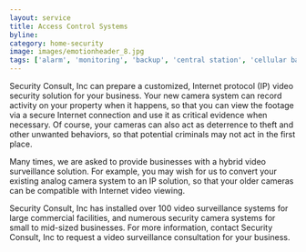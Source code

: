 ```yaml
---
layout: service
title: Access Control Systems
byline:
category: home-security
image: images/emotionheader_8.jpg
tags: ['alarm', 'monitoring', 'backup', 'central station', 'cellular backup', 'voip']
---
```


Security Consult, Inc can prepare a customized, Internet protocol (IP) video security solution for your business. Your new camera system can record activity on your property when it happens, so that you can view the footage via a secure Internet connection and use it as critical evidence when necessary. Of course, your cameras can also act as deterrence to theft and other unwanted behaviors, so that potential criminals may not act in the first place.

Many times, we are asked to provide businesses with a hybrid video surveillance solution. For example, you may wish for us to convert your existing analog camera system to an IP solution, so that your older cameras can be compatible with Internet video viewing.

Security Consult, Inc has installed over 100 video surveillance systems for large commercial facilities, and numerous security camera systems for small to mid-sized businesses. For more information, contact Security Consult, Inc to request a video surveillance consultation for your business.
